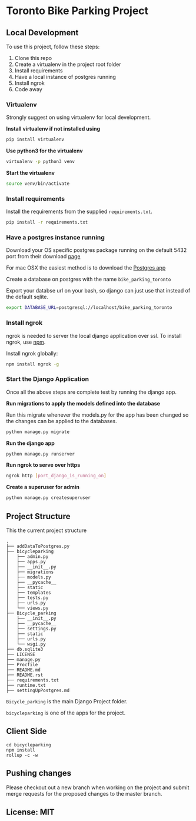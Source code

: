 # Toronto Bike Parking Project


## Local Development

To use this project, follow these steps:

1. Clone this repo
2. Create a virtualenv in the project root folder
3. Install requirements
4. Have a local instance of postgres running
5. Install ngrok
6. Code away

### Virtualenv

Strongly suggest on using virtualenv for local development.

**Install virtualenv if not installed using**

```bash
pip install virtualenv
````

**Use python3 for the virtualenv**
```bash
virtualenv -p python3 venv
```

**Start the virtualenv**

```bash
source venv/bin/activate
```

### Install requirements

Install the requirements from the supplied `requirements.txt`.

```bash
pip install -r requirements.txt
```

### Have a postgres instance running

Download your OS specific postgres package running on the default 5432 port from their download [page](https://www.postgresql.org/download/)

For mac OSX the easiest method is to download the [Postgres app](http://postgresapp.com/)

Create a database on postgres with the name `bike_parking_toronto`

Export your databse url on your bash, so django can just use that instead of the default sqlite.

```bash
export DATABASE_URL=postgresql://localhost/bike_parking_toronto
```

### Install ngrok

ngrok is needed to server the local django application over ssl.
To install ngrok, use [npm](https://www.npmjs.com/get-npm).

Install ngrok globally:

```bash
npm install ngrok -g
```

### Start the Django Application

Once all the above steps are complete test by running the django app.

**Run migrations to apply the models defined into the database**

Run this migrate whenever the models.py for the app has been changed so the
changes can be applied to the databases.

```bash
python manage.py migrate
```

**Run the django app**

```bash
python manage.py runserver
```

**Run ngrok to serve over https**

```bash
ngrok http [port_django_is_running_on]
```

**Create a superuser for admin**

```bash
python manage.py createsuperuser
```

## Project Structure

This the current project structure
```
.
├── addDataToPostgres.py
├── bicycleparking
│   ├── admin.py
│   ├── apps.py
│   ├── __init__.py
│   ├── migrations
│   ├── models.py
│   ├── __pycache__
│   ├── static
│   ├── templates
│   ├── tests.py
│   ├── urls.py
│   └── views.py
├── Bicycle_parking
│   ├── __init__.py
│   ├── __pycache__
│   ├── settings.py
│   ├── static
│   ├── urls.py
│   └── wsgi.py
├── db.sqlite3
├── LICENSE
├── manage.py
├── Procfile
├── README.md
├── README.rst
├── requirements.txt
├── runtime.txt
├── settingUpPostgres.md
```

`Bicycle_parking` is the main Django Project folder.

`bicycleparking` is one of the apps for the project.

## Client Side

```
cd bicycleparking
npm install
rollup -c -w
```

## Pushing changes

Please checkout out a new branch when working on the project and submit merge requests
for the proposed changes to the master branch.



## License: MIT
